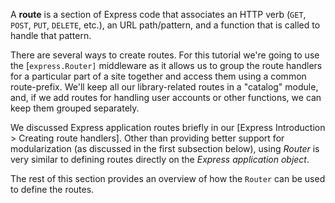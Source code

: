A **route** is a section of Express code that associates an HTTP verb (`GET`, `POST`, `PUT`, `DELETE`, etc.), an URL path/pattern, and a function that is called to handle that pattern.

There are several ways to create routes. For this tutorial we're going to use the [`express.Router]` middleware as it allows us to group the route handlers for a particular part of a site together and access them using a common route-prefix. We'll keep all our library-related routes in a "catalog" module, and, if we add routes for handling user accounts or other functions, we can keep them grouped separately.

We discussed Express application routes briefly in our [Express Introduction > Creating route handlers]. Other than providing better support for modularization (as discussed in the first subsection below), using _Router_ is very similar to defining routes directly on the _Express application object_.

The rest of this section provides an overview of how the `Router` can be used to define the routes.
